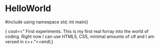 # HelloWorld
#include<iostream>
  using namespace std;
  int main()
  
{
cout<<"
First experiments.
This is my first real forray into the world of coding. Right now I can use HTML5, CSS, minimal amounts of c# and I am versed in c++."<<endl;}

